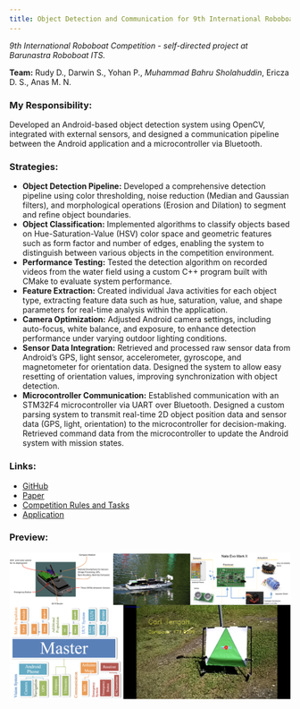 ```yaml
---
title: Object Detection and Communication for 9th International Roboboat Competition (2016)
---
```


*9th International Roboboat Competition - self-directed project at Barunastra Roboboat ITS.*

**Team:** Rudy D., Darwin S., Yohan P., *Muhammad Bahru Sholahuddin*, Ericza D. S., Anas M. N.

### My Responsibility:
Developed an Android-based object detection system using OpenCV, integrated with external sensors, and designed a communication pipeline between the Android application and a microcontroller via Bluetooth.

### Strategies:
- **Object Detection Pipeline:** Developed a comprehensive detection pipeline using color thresholding, noise reduction (Median and Gaussian filters), and morphological operations (Erosion and Dilation) to segment and refine object boundaries.
- **Object Classification:** Implemented algorithms to classify objects based on Hue-Saturation-Value (HSV) color space and geometric features such as form factor and number of edges, enabling the system to distinguish between various objects in the competition environment.
- **Performance Testing:** Tested the detection algorithm on recorded videos from the water field using a custom C++ program built with CMake to evaluate system performance.
- **Feature Extraction:** Created individual Java activities for each object type, extracting feature data such as hue, saturation, value, and shape parameters for real-time analysis within the application.
- **Camera Optimization:** Adjusted Android camera settings, including auto-focus, white balance, and exposure, to enhance detection performance under varying outdoor lighting conditions.
- **Sensor Data Integration:** Retrieved and processed raw sensor data from Android’s GPS, light sensor, accelerometer, gyroscope, and magnetometer for orientation data. Designed the system to allow easy resetting of orientation values, improving synchronization with object detection.
- **Microcontroller Communication:** Established communication with an STM32F4 microcontroller via UART over Bluetooth. Designed a custom parsing system to transmit real-time 2D object position data and sensor data (GPS, light, orientation) to the microcontroller for decision-making. Retrieved command data from the microcontroller to update the Android system with mission states.

### Links:
- [GitHub](https://github.com/MRoboSub/mrobosub/blob/devel/mrobosub_perception/src/hsv_pipeline.py)
- [Paper](https://robonation.org/app/uploads/sites/3/2019/10/ITSN_RB16_Paper.pdf)
- [Competition Rules and Tasks](https://drive.google.com/file/d/0BzV2g6noYWvrcllVVjJzWDJMbU0/view?usp=sharing&resourcekey=0-r_J7uLPxqzsBOr-YExZiJg)
- [Application](https://drive.google.com/file/d/19wvUKwV2xPmhx0Rs0UimR88snFOb-KrW/view?usp=sharing)

### Preview:
![Barunastra Nala Gab](../assets/img/project_barunastra.png)

